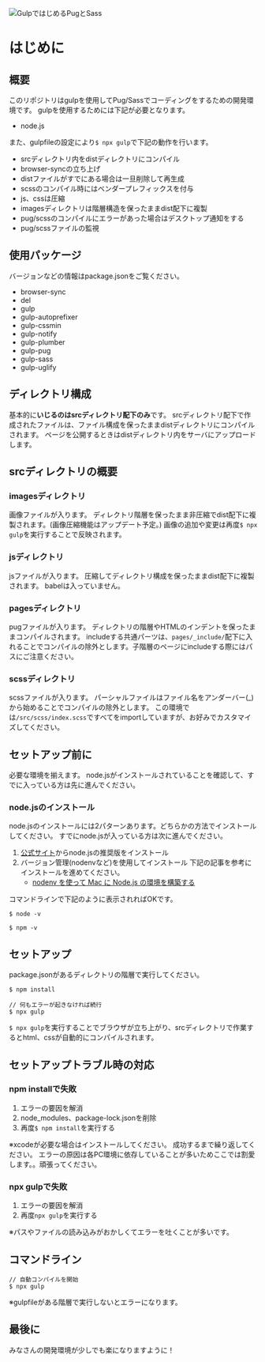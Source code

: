 ![GulpではじめるPugとSass](http://m1011522.xsrv.jp/other/images/gulpenv-pug-sass.png)

# はじめに
## 概要

このリポジトリはgulpを使用してPug/Sassでコーディングをするための開発環境です。
gulpを使用するためには下記が必要となります。

- node.js

また、gulpfileの設定により`$ npx gulp`で下記の動作を行います。

- srcディレクトリ内をdistディレクトリにコンパイル
- browser-syncの立ち上げ
- distファイルがすでにある場合は一旦削除して再生成
- scssのコンパイル時にはベンダープレフィックスを付与
- js、cssは圧縮
- imagesディレクトリは階層構造を保ったままdist配下に複製
- pug/scssのコンパイルにエラーがあった場合はデスクトップ通知をする
- pug/scssファイルの監視

## 使用パッケージ
バージョンなどの情報はpackage.jsonをご覧ください。

- browser-sync
- del
- gulp
- gulp-autoprefixer
- gulp-cssmin
- gulp-notify
- gulp-plumber
- gulp-pug
- gulp-sass
- gulp-uglify

## ディレクトリ構成
基本的に**いじるのはsrcディレクトリ配下のみ**です。
srcディレクトリ配下で作成されたファイルは、ファイル構成を保ったままdistディレクトリにコンパイルされます。
ページを公開するときはdistディレクトリ内をサーバにアップロードします。

## srcディレクトリの概要
### imagesディレクトリ
画像ファイルが入ります。
ディレクトリ階層を保ったまま非圧縮でdist配下に複製されます。(画像圧縮機能はアップデート予定。)
画像の追加や変更は再度`$ npx gulp`を実行することで反映されます。

### jsディレクトリ
jsファイルが入ります。
圧縮してディレクトリ構成を保ったままdist配下に複製されます。
babelは入っていません。

### pagesディレクトリ
pugファイルが入ります。
ディレクトリの階層やHTMLのインデントを保ったままコンパイルされます。
includeする共通パーツは、`pages/_include/`配下に入れることでコンパイルの除外とします。子階層のページにincludeする際にはパスにご注意ください。

### scssディレクトリ
scssファイルが入ります。
パーシャルファイルはファイル名をアンダーバー(\_)から始めることでコンパイルの除外とします。
この環境では`/src/scss/index.scss`ですべてをimportしていますが、お好みでカスタマイズしてください。

## セットアップ前に
必要な環境を揃えます。
node.jsがインストールされていることを確認して、すでに入っている方は先に進んでください。

### node.jsのインストール
node.jsのインストールには2パターンあります。どちらかの方法でインストールしてください。
すでにnode.jsが入っている方は次に進んでください。

1.  [公式サイト](https://nodejs.org/ja/)からnode.jsの推奨版をインストール
2.  バージョン管理(nodenvなど)を使用してインストール
    下記の記事を参考にインストールを進めてください。
    - [nodenv を使って Mac に Node.js の環境を構築する](https://qiita.com/1000ch/items/41ea7caffe8c42c5211c)

コマンドラインで下記のように表示されればOKです。
```
$ node -v

$ npm -v
```

###

## セットアップ
package.jsonがあるディレクトリの階層で実行してください。

```
$ npm install

// 何もエラーが起きなければ続行
$ npx gulp

```

`$ npx gulp`を実行することでブラウザが立ち上がり、srcディレクトリで作業するとhtml、cssが自動的にコンパイルされます。

## セットアップトラブル時の対応
### npm installで失敗
1.  エラーの要因を解消
2.  node_modules、package-lock.jsonを削除
3.  再度`$ npm install`を実行する

※xcodeが必要な場合はインストールしてください。
成功するまで繰り返してください。
エラーの原因は各PC環境に依存していることが多いためここでは割愛します。。頑張ってください。

### npx gulpで失敗
1.  エラーの要因を解消
2.  再度`npx gulp`を実行する

※パスやファイルの読み込みがおかしくてエラーを吐くことが多いです。

## コマンドライン
```
// 自動コンパイルを開始
$ npx gulp
```
※gulpfileがある階層で実行しないとエラーになります。


## 最後に
みなさんの開発環境が少しでも楽になりますように！

